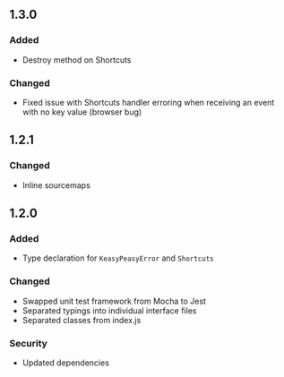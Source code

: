 ## 1.3.0
### Added
* Destroy method on Shortcuts
### Changed
* Fixed issue with Shortcuts handler erroring when receiving an event with no key value (browser bug)

## 1.2.1
### Changed
* Inline sourcemaps

## 1.2.0
### Added
* Type declaration for `KeasyPeasyError` and `Shortcuts` 
### Changed
* Swapped unit test framework from Mocha to Jest
* Separated typings into individual interface files
* Separated classes from index.js
### Security
* Updated dependencies